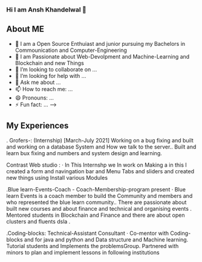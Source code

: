 ### Hi I am Ansh Khandelwal 👋



## About ME
- 🔭 I am a Open Source Enthuiast and junior pursuing my Bachelors in Commounication and Computer-Engineering
- 🌱 I am Passionate about Web-Devolpment and Machine-Learning and Blockchain and new Things
- 👯 I’m looking to collaborate on ...
- 🤔 I’m looking for help with ...
- 💬 Ask me about ...
- 📫 How to reach me: ...
- 😄 Pronouns: ...
- ⚡ Fun fact: ...
-->

## My Experiences
. Grofers-: (Internship) [March-July 2021]
Working on a bug fixing and built and working on a database System and
How we talk to the server.. Built and learn bux fixing and numbers and
system design and learning.

Contrast Web studio : · In This Internshp we In work on Making a in this 
I created a form and navingation bar and Menu Tabs
and sliders and created new things using Install various Modules


.Blue learn-Events-Coach -
Coach-Membership-program present · Blue learn Events is a coach
member to build the Community and members and who represented the
blue learn community.. There are passionate about built new courses and
about finance and technical and organising events . Mentored students in
Blockchain and Finance and there are about open clusters and fluents dsla .

.Coding-blocks:
Technical-Assistant Consultant · Co-mentor with Coding-blocks and for
java and python and Data structure and Machine learning. Tutorial students
and Implements the problemsGroup. Partnered with minors to plan and
implement lessons in following institutions

